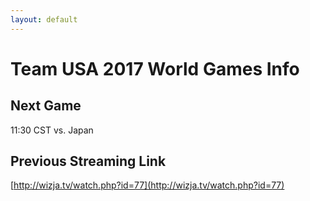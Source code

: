 ```yaml
---
layout: default
---
```


# Team USA 2017 World Games Info

## Next Game

11:30 CST vs. Japan

## Previous Streaming Link

[http://wizja.tv/watch.php?id=77](http://wizja.tv/watch.php?id=77)
